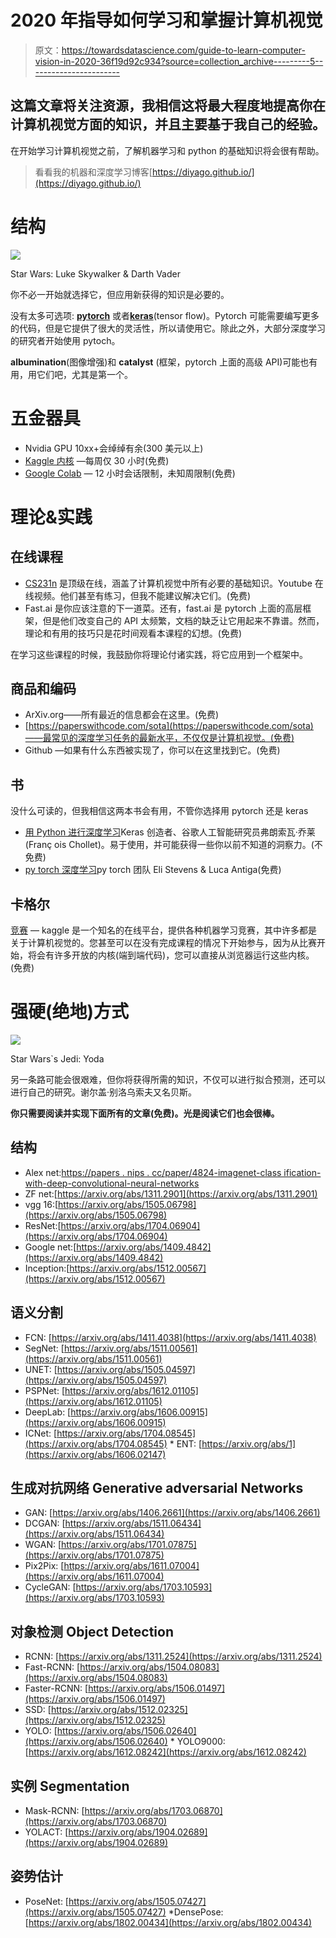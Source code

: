 # 2020 年指导如何学习和掌握计算机视觉

> 原文：<https://towardsdatascience.com/guide-to-learn-computer-vision-in-2020-36f19d92c934?source=collection_archive---------5----------------------->

## 这篇文章将关注资源，我相信这将最大程度地提高你在计算机视觉方面的知识，并且主要基于我自己的经验。

在开始学习计算机视觉之前，了解机器学习和 python 的基础知识将会很有帮助。

> 看看我的机器和深度学习博客[https://diyago.github.io/](https://diyago.github.io/)

# 结构

![](img/340ca94fffdf62ba40be638968dd336d.png)

Star Wars: Luke Skywalker & Darth Vader

你不必一开始就选择它，但应用新获得的知识是必要的。

没有太多可选项: [**pytorch**](https://pytorch.org/tutorials/) 或者[**keras**](https://www.tensorflow.org/guide/keras)(tensor flow)。Pytorch 可能需要编写更多的代码，但是它提供了很大的灵活性，所以请使用它。除此之外，大部分深度学习的研究者开始使用 pytoch。

**albumination**(图像增强)和 **catalyst** (框架，pytorch 上面的高级 API)可能也有用，用它们吧，尤其是第一个。

# 五金器具

*   Nvidia GPU 10xx+会绰绰有余(300 美元以上)
*   [Kaggle 内核](https://www.kaggle.com/kernels) —每周仅 30 小时(免费)
*   [Google Colab](https://colab.research.google.com/) — 12 小时会话限制，未知周限制(免费)

# **理论&实践**

## 在线课程

*   [CS231n](http://cs231n.stanford.edu/) 是顶级在线，涵盖了计算机视觉中所有必要的基础知识。Youtube 在线视频。他们甚至有练习，但我不能建议解决它们。(免费)
*   Fast.ai 是你应该注意的下一道菜。还有，fast.ai 是 pytorch 上面的高层框架，但是他们改变自己的 API 太频繁，文档的缺乏让它用起来不靠谱。然而，理论和有用的技巧只是花时间观看本课程的幻想。(免费)

在学习这些课程的时候，我鼓励你将理论付诸实践，将它应用到一个框架中。

## **商品和编码**

*   ArXiv.org——所有最近的信息都会在这里。(免费)
*   [https://paperswithcode.com/sota](https://paperswithcode.com/sota)——最常见的深度学习任务的最新水平，不仅仅是计算机视觉。(免费)
*   Github —如果有什么东西被实现了，你可以在这里找到它。(免费)

## 书

没什么可读的，但我相信这两本书会有用，不管你选择用 pytorch 还是 keras

*   [用 Python 进行深度学习](https://www.amazon.com/Deep-Learning-Python-Francois-Chollet/dp/1617294438)Keras 创造者、谷歌人工智能研究员弗朗索瓦·乔莱(Franç ois Chollet)。易于使用，并可能获得一些你以前不知道的洞察力。(不免费)
*   [py torch 深度学习](https://pytorch.org/deep-learning-with-pytorch-thank-you)py torch 团队 Eli Stevens & Luca Antiga(免费)

## 卡格尔

[竞赛](https://www.kaggle.com/competitions) — kaggle 是一个知名的在线平台，提供各种机器学习竞赛，其中许多都是关于计算机视觉的。您甚至可以在没有完成课程的情况下开始参与，因为从比赛开始，将会有许多开放的内核(端到端代码)，您可以直接从浏览器运行这些内核。(免费)

# 强硬(绝地)方式

![](img/25e9f9539d94cd47509f34d9de2d8831.png)

Star Wars`s Jedi: Yoda

另一条路可能会很艰难，但你将获得所需的知识，不仅可以进行拟合预测，还可以进行自己的研究。谢尔盖·别洛乌索夫又名贝斯。

**你只需要阅读并实现下面所有的文章(免费)。光是阅读它们也会很棒。**

## 结构

* Alex net:[https://papers . nips . cc/paper/4824-imagenet-class ification-with-deep-convolutional-neural-networks](https://papers.nips.cc/paper/4824-imagenet-classification-with-deep-convolutional-neural-networks)
* ZF net:[https://arxiv.org/abs/1311.2901](https://arxiv.org/abs/1311.2901)
* vgg 16:[https://arxiv.org/abs/1505.06798](https://arxiv.org/abs/1505.06798)
* ResNet:[https://arxiv.org/abs/1704.06904](https://arxiv.org/abs/1704.06904)
* Google net:[https://arxiv.org/abs/1409.4842](https://arxiv.org/abs/1409.4842)
* Inception:[https://arxiv.org/abs/1512.00567](https://arxiv.org/abs/1512.00567)

## 语义分割

* FCN: [https://arxiv.org/abs/1411.4038](https://arxiv.org/abs/1411.4038)
* SegNet: [https://arxiv.org/abs/1511.00561](https://arxiv.org/abs/1511.00561)
* UNET: [https://arxiv.org/abs/1505.04597](https://arxiv.org/abs/1505.04597)
* PSPNet: [https://arxiv.org/abs/1612.01105](https://arxiv.org/abs/1612.01105)
* DeepLab: [https://arxiv.org/abs/1606.00915](https://arxiv.org/abs/1606.00915)
* ICNet: [https://arxiv.org/abs/1704.08545](https://arxiv.org/abs/1704.08545) * ENT: [https://arxiv.org/abs/1](https://arxiv.org/abs/1606.02147)

## 生成对抗网络 Generative adversarial Networks

* GAN: [https://arxiv.org/abs/1406.2661](https://arxiv.org/abs/1406.2661)
* DCGAN: [https://arxiv.org/abs/1511.06434](https://arxiv.org/abs/1511.06434)
* WGAN: [https://arxiv.org/abs/1701.07875](https://arxiv.org/abs/1701.07875)
* Pix2Pix: [https://arxiv.org/abs/1611.07004](https://arxiv.org/abs/1611.07004)
* CycleGAN: [https://arxiv.org/abs/1703.10593](https://arxiv.org/abs/1703.10593)

## 对象检测 Object Detection

* RCNN: [https://arxiv.org/abs/1311.2524](https://arxiv.org/abs/1311.2524)
* Fast-RCNN: [https://arxiv.org/abs/1504.08083](https://arxiv.org/abs/1504.08083)
* Faster-RCNN: [https://arxiv.org/abs/1506.01497](https://arxiv.org/abs/1506.01497)
* SSD: [https://arxiv.org/abs/1512.02325](https://arxiv.org/abs/1512.02325)
* YOLO: [https://arxiv.org/abs/1506.02640](https://arxiv.org/abs/1506.02640) * YOLO9000: [https://arxiv.org/abs/1612.08242](https://arxiv.org/abs/1612.08242)

## 实例 Segmentation

* Mask-RCNN: [https://arxiv.org/abs/1703.06870](https://arxiv.org/abs/1703.06870)
* YOLACT: [https://arxiv.org/abs/1904.02689](https://arxiv.org/abs/1904.02689)

## 姿势估计

* PoseNet: [https://arxiv.org/abs/1505.07427](https://arxiv.org/abs/1505.07427)
*DensePose:[https://arxiv.org/abs/1802.00434](https://arxiv.org/abs/1802.00434)